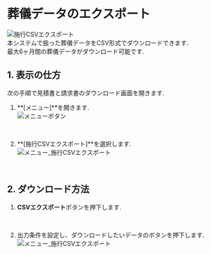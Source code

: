 # 葬儀データのエクスポート

 ![施行CSVエクスポート](../asset/image/download_orders/download_orders.png)
 <br>
本システムで扱った葬儀データをCSV形式でダウンロードできます．  
最大6ヶ月間の葬儀データがダウンロード可能です.


## 1. 表示の仕方  
次の手順で見積書と請求書のダウンロード画面を開きます.   

1. **[メニュー]**を開きます.   
 ![メニューボタン](../asset/image/download_orders/menu_button.png)
<br>

2. **[施行CSVエクスポート]**を選択します.  
 ![メニュー_施行CSVエクスポート](../asset/image/download_orders/menu_select_download_documents.png)
<br>

## 2. ダウンロード方法  

1. **CSVエクスポート**ボタンを押下します.   
<br>

2. 出力条件を設定し、ダウンロードしたいデータのボタンを押下します.  
 ![メニュー_施行CSVエクスポート](../asset/image/download_orders/conditions.png)
<br>



